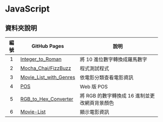 # JavaScript

## 資料夾說明



| 編號 | GitHub Pages | 說明  |
|:---:|---|---|
|1| [Integer_to_Roman](https://archerhuang.github.io/AC/Integer_to_Roman/) | 將 10 進位數字轉換成羅馬數字  |
|2| [Mocha_Chai/FizzBuzz](https://archerhuang.github.io/AC/Mocha_Chai/FizzBuzz/test/) | 程式測試程式  |
|3| [Movie_List_with_Genres](https://archerhuang.github.io/AC/Movie_List_with_Genres) | 依電影分類查看電影資訊 |
|4| [POS](https://archerhuang.github.io/AC/POS/) | Web 版 POS |
|5| [RGB_to_Hex_Converter](https://archerhuang.github.io/AC/RGB_to_Hex_Converter/) | 將 RGB 的數字轉換成 16 進制並更改網頁背景顏色 |
|6| [Movie-List](https://archerhuang.github.io/AC/Movie-List) | 顯示電影資訊 |
